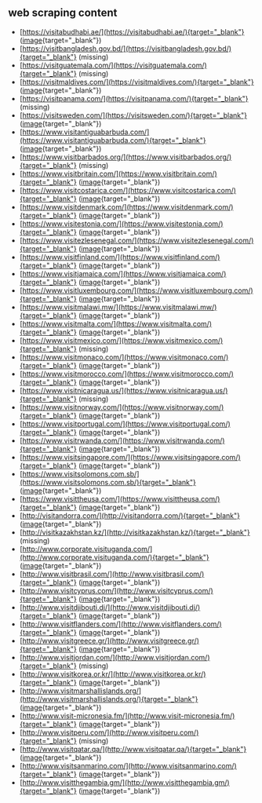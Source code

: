 ## web scraping content

- [https://visitabudhabi.ae/](https://visitabudhabi.ae/){target="_blank"} ([image](https-visitabudhabi-ae.png){target="_blank"})
- [https://visitbangladesh.gov.bd/](https://visitbangladesh.gov.bd/){target="_blank"} (missing)
- [https://visitguatemala.com/](https://visitguatemala.com/){target="_blank"} (missing)
- [https://visitmaldives.com/](https://visitmaldives.com/){target="_blank"} ([image](https-visitmaldives-com.png){target="_blank"})
- [https://visitpanama.com/](https://visitpanama.com/){target="_blank"} (missing)
- [https://visitsweden.com/](https://visitsweden.com/){target="_blank"} ([image](https-visitsweden-com.png){target="_blank"})
- [https://www.visitantiguabarbuda.com/](https://www.visitantiguabarbuda.com/){target="_blank"} ([image](https-www-visitantiguabarbuda-com.png){target="_blank"})
- [https://www.visitbarbados.org/](https://www.visitbarbados.org/){target="_blank"} (missing)
- [https://www.visitbritain.com/](https://www.visitbritain.com/){target="_blank"} ([image](https-www-visitbritain-com.png){target="_blank"})
- [https://www.visitcostarica.com/](https://www.visitcostarica.com/){target="_blank"} ([image](https-www-visitcostarica-com.png){target="_blank"})
- [https://www.visitdenmark.com/](https://www.visitdenmark.com/){target="_blank"} ([image](https-www-visitdenmark-com.png){target="_blank"})
- [https://www.visitestonia.com/](https://www.visitestonia.com/){target="_blank"} ([image](https-www-visitestonia-com.png){target="_blank"})
- [https://www.visitezlesenegal.com/](https://www.visitezlesenegal.com/){target="_blank"} ([image](https-www-visitezlesenegal-com.png){target="_blank"})
- [https://www.visitfinland.com/](https://www.visitfinland.com/){target="_blank"} ([image](https-www-visitfinland-com.png){target="_blank"})
- [https://www.visitjamaica.com/](https://www.visitjamaica.com/){target="_blank"} ([image](https-www-visitjamaica-com.png){target="_blank"})
- [https://www.visitluxembourg.com/](https://www.visitluxembourg.com/){target="_blank"} ([image](https-www-visitluxembourg-com.png){target="_blank"})
- [https://www.visitmalawi.mw/](https://www.visitmalawi.mw/){target="_blank"} ([image](https-www-visitmalawi-mw.png){target="_blank"})
- [https://www.visitmalta.com/](https://www.visitmalta.com/){target="_blank"} ([image](https-www-visitmalta-com.png){target="_blank"})
- [https://www.visitmexico.com/](https://www.visitmexico.com/){target="_blank"} (missing)
- [https://www.visitmonaco.com/](https://www.visitmonaco.com/){target="_blank"} ([image](https-www-visitmonaco-com.png){target="_blank"})
- [https://www.visitmorocco.com/](https://www.visitmorocco.com/){target="_blank"} ([image](https-www-visitmorocco-com.png){target="_blank"})
- [https://www.visitnicaragua.us/](https://www.visitnicaragua.us/){target="_blank"} (missing)
- [https://www.visitnorway.com/](https://www.visitnorway.com/){target="_blank"} ([image](https-www-visitnorway-com.png){target="_blank"})
- [https://www.visitportugal.com/](https://www.visitportugal.com/){target="_blank"} ([image](https-www-visitportugal-com.png){target="_blank"})
- [https://www.visitrwanda.com/](https://www.visitrwanda.com/){target="_blank"} ([image](https-www-visitrwanda-com.png){target="_blank"})
- [https://www.visitsingapore.com/](https://www.visitsingapore.com/){target="_blank"} ([image](https-www-visitsingapore-com.png){target="_blank"})
- [https://www.visitsolomons.com.sb/](https://www.visitsolomons.com.sb/){target="_blank"} ([image](https-www-visitsolomons-com-sb.png){target="_blank"})
- [https://www.visittheusa.com/](https://www.visittheusa.com/){target="_blank"} ([image](https-www-visittheusa-com.png){target="_blank"})
- [http://visitandorra.com/](http://visitandorra.com/){target="_blank"} ([image](http-visitandorra-com.png){target="_blank"})
- [http://visitkazakhstan.kz/](http://visitkazakhstan.kz/){target="_blank"} (missing)
- [http://www.corporate.visituganda.com/](http://www.corporate.visituganda.com/){target="_blank"} ([image](http-www-corporate-visituganda-com.png){target="_blank"})
- [http://www.visitbrasil.com/](http://www.visitbrasil.com/){target="_blank"} ([image](http-www-visitbrasil-com.png){target="_blank"})
- [http://www.visitcyprus.com/](http://www.visitcyprus.com/){target="_blank"} ([image](http-www-visitcyprus-com.png){target="_blank"})
- [http://www.visitdjibouti.dj/](http://www.visitdjibouti.dj/){target="_blank"} ([image](http-www-visitdjibouti-dj.png){target="_blank"})
- [http://www.visitflanders.com/](http://www.visitflanders.com/){target="_blank"} ([image](http-www-visitflanders-com.png){target="_blank"})
- [http://www.visitgreece.gr/](http://www.visitgreece.gr/){target="_blank"} ([image](http-www-visitgreece-gr.png){target="_blank"})
- [http://www.visitjordan.com/](http://www.visitjordan.com/){target="_blank"} (missing)
- [http://www.visitkorea.or.kr/](http://www.visitkorea.or.kr/){target="_blank"} ([image](http-www-visitkorea-or-kr.png){target="_blank"})
- [http://www.visitmarshallislands.org/](http://www.visitmarshallislands.org/){target="_blank"} ([image](http-www-visitmarshallislands-org.png){target="_blank"})
- [http://www.visit-micronesia.fm/](http://www.visit-micronesia.fm/){target="_blank"} ([image](http-www-visit-micronesia-fm.png){target="_blank"})
- [http://www.visitperu.com/](http://www.visitperu.com/){target="_blank"} (missing)
- [http://www.visitqatar.qa/](http://www.visitqatar.qa/){target="_blank"} ([image](http-www-visitqatar-qa.png){target="_blank"})
- [http://www.visitsanmarino.com/](http://www.visitsanmarino.com/){target="_blank"} ([image](http-www-visitsanmarino-com.png){target="_blank"})
- [http://www.visitthegambia.gm/](http://www.visitthegambia.gm/){target="_blank"} ([image](http-www-visitthegambia-gm.png){target="_blank"})
